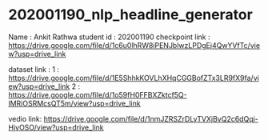 # 202001190_nlp_headline_generator

 Name : Ankit Rathwa 
 student id : 202001190
checkpoint link : https://drive.google.com/file/d/1c6u0lhRW8iPENJblwzLPDgEj4QwYVfTc/view?usp=drive_link

dataset link : 
1 : https://drive.google.com/file/d/1E5ShhkKOVLhXHqCGGBofZTx3LR9fX9fa/view?usp=drive_link
2 : https://drive.google.com/file/d/1o59fH0FFBXZktcf5Q-lMRiOSRMcsQT5m/view?usp=drive_link

vedio link: https://drive.google.com/file/d/1nmJZRSZrDLyTVXjBvQ2c6dQqj-HjvOSO/view?usp=drive_link

